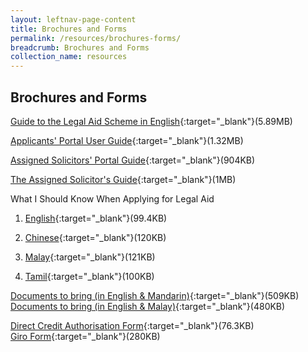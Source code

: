 ```yaml
---
layout: leftnav-page-content
title: Brochures and Forms
permalink: /resources/brochures-forms/
breadcrumb: Brochures and Forms
collection_name: resources
---
```

Brochures and Forms
---

[Guide to the Legal Aid Scheme in English](/files/Guide-to-legal-scheme-english.pdf){:target="_blank"}(5.89MB) <br>

 

[Applicants' Portal User Guide](/files/Applicants-Portal-User-Guide.pdf){:target="_blank"}(1.32MB) <br>

 

[Assigned Solicitors' Portal Guide](/files/AS-Portal-Guide.pdf){:target="_blank"}(904KB) <br>

 

[The Assigned Solicitor's Guide](files/The-Assigned-Solicitor-Guide.pdf){:target="_blank"}(1MB) <br>


 

What I Should Know When Applying for Legal Aid<br>
1. [English](/files/what-I-should-know-english.pdf){:target="_blank"}(99.4KB) <br>

2. [Chinese](/files/what-I-should-know-chinese.pdf){:target="_blank"}(120KB) <br>

3. [Malay](/files/what-I-should-know-malay.pdf){:target="_blank"}(121KB) <br>

4. [Tamil](/files/what-I-should-know-tamil.pdf){:target="_blank"}(100KB) <br>

 

[Documents to bring (in English & Mandarin)](/files/Documents-To-Bring-Eng-and-Mandarin.pdf){:target="_blank"}(509KB) <br>
[Documents to bring (in English & Malay)](/files/Docs-to-Bring-Eng-and-Malay.pdf){:target="_blank"}(480KB) <br>

 

[Direct Credit Authorisation Form](/files/DCA-Form.pdf){:target="_blank"}(76.3KB)<br>
[Giro Form](/files/Giro-form.pdf){:target="_blank"}(280KB)<br>

